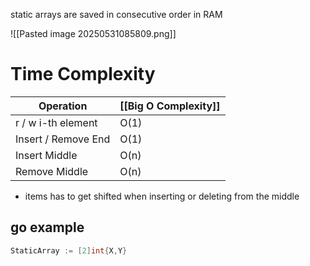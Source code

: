 
static arrays are saved in consecutive order in RAM

![[Pasted image 20250531085809.png]]

# Time Complexity


| Operation           | [[Big O Complexity]] |
| ------------------- | -------------------- |
| r / w i-th element  | O(1)                 |
| Insert / Remove End | O(1)                 |
| Insert Middle       | O(n)                 |
| Remove Middle       | O(n)                 |

- items has to get shifted when inserting or deleting from the middle

## go example
```go
StaticArray := [2]int{X,Y}
```
